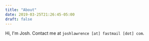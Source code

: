 ```yaml
---
title: "About"
date: 2019-03-25T21:26:45-05:00
draft: false
---
```


Hi, I'm Josh.  Contact me at `joshlawrence [at] fastmail [dot] com`.